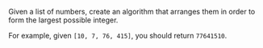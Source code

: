 Given a list of numbers, create an algorithm that arranges them in order to form the largest possible integer. 

For example, given `[10, 7, 76, 415]`, you should return `77641510`.

